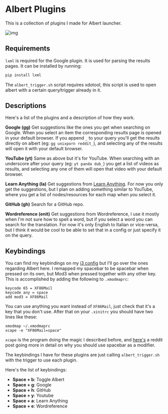 # Albert Plugins
This is a collection of plugins I made for Albert launcher.

![img](https://thumbs.gfycat.com/BlondLinedGnatcatcher-max-14mb.gif)


## Requirements
`lxml` is required for the Google plugin. It is used for parsing the results
pages. It can be installed by running:

```bash
pip install lxml
```

The `albert_trigger.sh` script requires xdotool, this script is used to open
albert with a certain query/trigger already in it.


## Descriptions
Here's a list of the plugins and a description of how they work.

**Google (gg)**
Get suggestions like the ones you get when searching on Google. When you select
an item the corresponding results page is opened in your default browser. If you
append `_` to your query you'll get the results directly on albert
(eg: `gg unixporn reddit_`), and selecting any of the results will open it with
your default browser.

**YouTube (yt)**
Same as above but it's for YouTube. When searching with an underscore after
your query (eg: `yt panda dub_`) you get a list of videos as results, and
selecting any one of them will open that video with your default browser.

**Learn Anything (la)**
Get suggestions from [Learn Anything](https://learn-anything.xyz). For now you
only get the suggestions, but I plan on adding something similar to YouTube,
where you get a list of nodes/resources for each map when you select it.

**GitHub (gh)**
Search for a GitHub repo.

**Wordreference (enit)**
Get suggestions from Wordreference, I use it mostly when I'm not sure how to
spell a word, but if you select a word you can search for the translation. For
now it's only English to Italian or vice-versa, but I think it would be cool to
be able to set that in a config or just specify it on the query.


## Keybindings
You can find my keybindings on my [i3 config](https://github.com/nglgzz/dots/blob/laptop/config/i3/config)
but I'll go over the ones regarding Albert here. I remapped my spacebar to be
spacebar when pressed on its own, but Mod3 when pressed together with any other
key. This is accomplished by adding the following to `.xmodmaprc`:

```
keycode 65 = XF86Mail
keycode any = space
add mod3 = XF86Mail
```

You can use anything you want instead of `XF86Mail`, just check that it's a key
that you don't use. After that on your `.xinitrc` you should have two lines like
these:

```
xmodmap ~/.xmodmaprc
xcape -e "XF86Mail=space"
```

`xcape` is the program doing the magic I described before, and [here's](https://www.reddit.com/r/i3wm/comments/5zpz69/using_space_bar_as_mod_is_life_changing/)
a reddit post going more in detail on why you should use spacebar as a modifier.

The keybindings I have for these plugins are just calling `albert_trigger.sh` with
the trigger to use each plugin.

Here's the list of keybindings:

- **Space + b**: Toggle Albert
- **Space + g**: Google
- **Space + h**: GitHub
- **Space + y**: Youtube
- **Space + a**: Learn Anything
- **Space + e**: Wordreference
